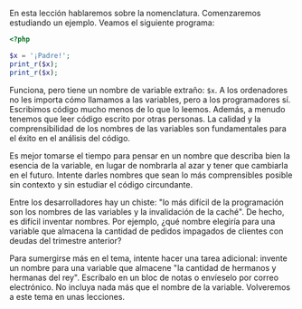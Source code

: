 En esta lección hablaremos sobre la nomenclatura. Comenzaremos estudiando un ejemplo. Veamos el siguiente programa:

```php
<?php

$x = '¡Padre!';
print_r($x);
print_r($x);
```

Funciona, pero tiene un nombre de variable extraño: `$x`. A los ordenadores no les importa cómo llamamos a las variables, pero a los programadores sí. Escribimos código mucho menos de lo que lo leemos. Además, a menudo tenemos que leer código escrito por otras personas. La calidad y la comprensibilidad de los nombres de las variables son fundamentales para el éxito en el análisis del código.

Es mejor tomarse el tiempo para pensar en un nombre que describa bien la esencia de la variable, en lugar de nombrarla al azar y tener que cambiarla en el futuro. Intente darles nombres que sean lo más comprensibles posible sin contexto y sin estudiar el código circundante.

Entre los desarrolladores hay un chiste: "lo más difícil de la programación son los nombres de las variables y la invalidación de la caché". De hecho, es difícil inventar nombres. Por ejemplo, ¿qué nombre elegiría para una variable que almacena la cantidad de pedidos impagados de clientes con deudas del trimestre anterior?

Para sumergirse más en el tema, intente hacer una tarea adicional: invente un nombre para una variable que almacene "la cantidad de hermanos y hermanas del rey". Escríbalo en un bloc de notas o envíeselo por correo electrónico. No incluya nada más que el nombre de la variable. Volveremos a este tema en unas lecciones.
